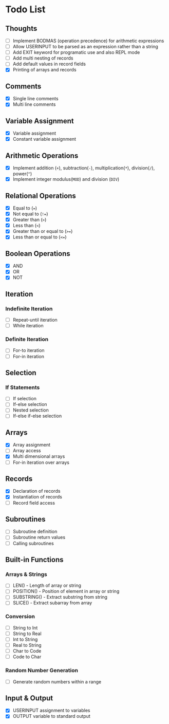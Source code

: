 # Todo List

## Thoughts

- [ ] Implement BODMAS (operation precedence) for arithmetic expressions
- [ ] Allow USERINPUT to be parsed as an expression rather than a string
- [ ] Add EXIT keyword for programatic use and also REPL mode
- [ ] Add multi nesting of records
- [ ] Add default values in record fields
- [x] Printing of arrays and records

## Comments

- [x] Single line comments
- [x] Multi line comments

## Variable Assignment

- [x] Variable assignment
- [x] Constant variable assignment

## Arithmetic Operations

- [x] Implement addition (`+`), subtraction(`-`), multiplication(`*`), division(`/`), power(`^`)
- [x] Implement integer modulus(`MOD`) and division (`DIV`)

## Relational Operations

- [x] Equal to (`=`)
- [x] Not equal to (`!=`)
- [x] Greater than (`>`)
- [x] Less than (`<`)
- [x] Greater than or equal to (`>=`)
- [x] Less than or equal to (`<=`)

## Boolean Operations

- [x] AND
- [x] OR
- [x] NOT

## Iteration

### Indefinite Iteration

- [ ] Repeat-until iteration
- [ ] While iteration

### Definite Iteration

- [ ] For-to iteration
- [ ] For-in iteration

## Selection

### If Statements

- [ ] If selection
- [ ] If-else selection
- [ ] Nested selection
- [ ] If-else if-else selection

## Arrays

- [x] Array assignment
- [ ] Array access
- [x] Multi dimensional arrays
- [ ] For-in iteration over arrays

## Records

- [x] Declaration of records
- [x] Instantiation of records
- [ ] Record field access

## Subroutines

- [ ] Subroutine definition
- [ ] Subroutine return values
- [ ] Calling subroutines

## Built-in Functions

### Arrays & Strings

- [ ] LEN() - Length of array or string
- [ ] POSITION() - Position of element in array or string
- [ ] SUBSTRING() - Extract substring from string
- [ ] SLICE() - Extract subarray from array

### Conversion

- [ ] String to Int
- [ ] String to Real
- [ ] Int to String
- [ ] Real to String
- [ ] Char to Code
- [ ] Code to Char

### Random Number Generation

- [ ] Generate random numbers within a range

## Input & Output

- [x] USERINPUT assignment to variables
- [x] OUTPUT variable to standard output
